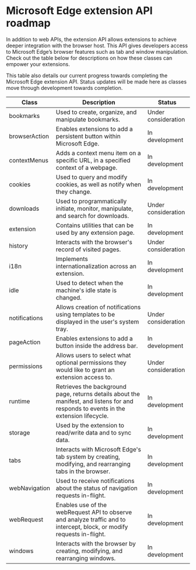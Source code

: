 # Microsoft Edge extension API roadmap

In addition to web APIs, the extension API allows extensions to achieve deeper integration with the browser host. This API gives developers access to Microsoft Edge’s browser features such as tab and window manipulation.  Check out the table below for descriptions on how these classes can empower your extensions.

This table also details our current progress towards completing the Microsoft Edge extension API. Status updates will be made here as classes move through development towards completion.

| Class         | Description | Status
|---------------|--------------|---------------------|
bookmarks     | Used to create, organize, and manipulate bookmarks. | Under consideration |
browserAction | Enables extensions to add a persistent button within Microsoft Edge. | In development
contextMenus  | Adds a context menu item on a specific URL, in a specified context of a webpage. | In development
cookies       | Used to query and modify cookies, as well as notify when they change. | In development |
downloads     | Used to programmatically initiate, monitor, manipulate, and search for downloads. | Under consideration |
extension     | Contains utilities that can be used by any extension page. | In development      |
history       | Interacts with the browser's record of visited pages. | Under consideration |
i18n          | Implements internationalization across an extension. | In development      |
idle          | Used to detect when the machine's idle state is changed. | In development |
notifications | Allows creation of notifications using templates to be displayed in the user's system tray. | Under consideration |
pageAction    | Enables extensions to add a button inside the address bar. | In development      |
permissions   | Allows users to select what optional permissions they would like to grant an extension access to. | Under consideration
runtime       | Retrieves the background page, returns details about the manifest, and listens for and responds to events in the extension lifecycle. | In development
storage       | Used by the extension to read/write data and to sync data. | In development
tabs          | Interacts with Microsoft Edge's tab system by creating, modifying, and rearranging tabs in the browser. | In development
webNavigation | Used to receive notifications about the status of navigation requests in-flight. | In development
webRequest    | Enables use of the webRequest API to observe and analyze traffic and to intercept, block, or modify requests in-flight. | In development
windows       | Interacts with the browser by creating, modifying, and rearranging windows. | In development
